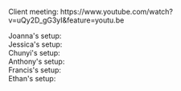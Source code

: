 <p>Client meeting: https://www.youtube.com/watch?v=uQy2D_gG3yI&feature=youtu.be</p>

<p>
Joanna's setup:<br>
Jessica's setup:<br>
Chunyi's setup:<br>
Anthony's setup:<br>
Francis's setup:<br>
Ethan's setup:<br>
</p>